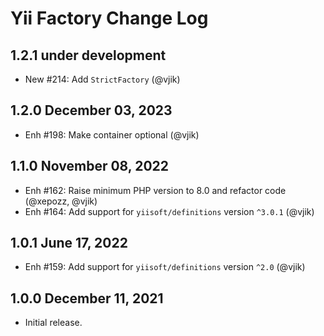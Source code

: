 # Yii Factory Change Log

## 1.2.1 under development

- New #214: Add `StrictFactory` (@vjik)

## 1.2.0 December 03, 2023

- Enh #198: Make container optional (@vjik)

## 1.1.0 November 08, 2022

- Enh #162: Raise minimum PHP version to 8.0 and refactor code (@xepozz, @vjik)
- Enh #164: Add support for `yiisoft/definitions` version `^3.0.1` (@vjik)

## 1.0.1 June 17, 2022

- Enh #159: Add support for `yiisoft/definitions` version `^2.0` (@vjik)

## 1.0.0 December 11, 2021

- Initial release.
